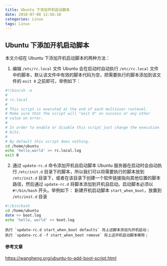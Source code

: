 ```yaml
---
title: Ubuntu 下添加开机启动脚本
date: 2018-07-08 12:56:10
categories: Linux
tags: Linux
---
```


## Ubuntu 下添加开机启动脚本
本文介绍在 Ubuntu 下添加开机启动脚本的两种方法：
1. 编辑 `/etc/rc.local` 文件
Ubuntu 会在启动时自动执行 `/etc/rc.local`  文件中的脚本，默认该文件中有效的脚本代码为空，把需要执行的脚本添加到该文件的 `exit 0` 之前即可，举例如下：
```bash
#!/bin/sh -e
#
# rc.local
#
# This script is executed at the end of each multiuser runlevel.
# Make sure that the script will "exit 0" on success or any other
# value on error.
#
# In order to enable or disable this script just change the execution
# bits.
#
# By default this script does nothing.
cd /home/ubuntu
echo 'hello,world' >> rc.local.log
exit 0
```
2. 通过 `update-rc.d` 命令添加开机自启动脚本
Ubuntu 服务器在启动时会自动执行 `/etc/init.d` 目录下的脚本，所以我们可以将需要执行的脚本放到 `/etc/init.d` 目录下，或者在该目录下创建一个软件链接指向其他位置的脚本路径，然后通过 `update-rc.d` 将脚本添加到开机自启动。启动脚本必须以 `#!/bin/bash` 开头。举例如下：
新建开机启动脚本 `start_when_boot`，放置到 `/etc/init.d` 目录
```bash
#!/bin/bash
cd /home/ubuntu
date >> boot.log
echo 'hello, world' >> boot.log
```
	执行 `update-rc.d start_when_boot defaults` 将上述脚本添加为开机启动；
	执行 `update-rc.d -f start_when_boot remove` 将上述开机启动脚本移除；

#### 参考文章
https://wangheng.org/ubuntu-to-add-boot-script.html

